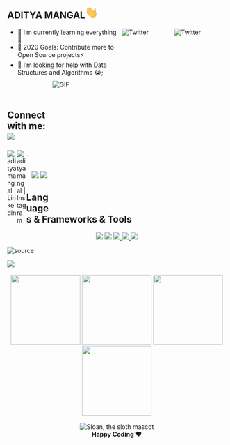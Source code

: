 
## ADITYA MANGAL<img src="https://raw.githubusercontent.com/ABSphreak/ABSphreak/master/gifs/Hi.gif" width="30px">
<a href="https://twitter.com/AdityaM44382015" target="_blank"><img src="https://cdn2.iconfinder.com/data/icons/social-media-2199/64/social_media_isometric_6-twitter-512.png" height="120px" width="120px" alt="Twitter" align="right"></a><a href="https://www.linkedin.com/in/aditya-mangal-b876041b4/" target="_blank"><img src="https://cdn2.iconfinder.com/data/icons/social-media-2199/64/social_media_isometric_14-linkedin-512.png" height="120px" width="120px" alt="Twitter" align="right"></a>

<img align="right" alt="GIF" src="https://i.imgur.com/OTKgDSt.gif" width="400" height="300" />





- 🌱 I’m currently learning everything 🤣 
- 🥅 2020 Goals: Contribute more to Open Source projects⚡
- 🤔 I’m looking for help with Data Structures and Algorithms 😭;
<br />
<br />

## Connect with me: <img src="https://gitee.com/skykeyjoker/PicCloud/raw/master/img/Mario_Hello_Big.gif" width="30px">
[<img align="left" alt="adityamangal | LinkedIn" width="22px" src="https://cdn.jsdelivr.net/npm/simple-icons@v3/icons/facebook.svg" />][facebook]
[<img align="left" alt="adityamangal | Instagram" width="22px" src="https://cdn.jsdelivr.net/npm/simple-icons@v3/icons/instagram.svg" />][instagram].
<p align="center">
<br>
  <img src="https://visitor-badge.laobi.icu/badge?page_id=adityamangal1.Pretty-Readme">
  <img src="https://img.shields.io/badge/Hacktoberfest-2020-blueviolet">
  
  
<h2>Languages & Frameworks & Tools</h2>

<p align="center">
  <code><img height="50" src="https://www.vectorlogo.zone/logos/ubuntu/ubuntu-ar21.svg"></code>
  <code><img height="50" src="https://www.vectorlogo.zone/logos/git-scm/git-scm-ar21.svg"></code>
  <a href="https://en.wikipedia.org/wiki/Python_(programming_language)">
  <code><img src="https://img.shields.io/badge/python%20-%2314354C.svg?&style=for-the-badge&logo=python&logoColor=white"/></code>
  </a>
  <a href="https://en.wikipedia.org/wiki/C_(programming_language)">
  <code><img src="https://img.shields.io/badge/c%20-%2300599C.svg?&style=for-the-badge&logo=c&logoColor=white"/></code>

  </a>
  <a href="https://github.com/yezz123">
  <code><img src="https://img.shields.io/badge/github%20-%23121011.svg?&style=for-the-badge&logo=github&logoColor=white"/></code>
  </a>
</p>


</p>


![source](https://user-images.githubusercontent.com/68494604/94645884-950ac780-030a-11eb-9c8f-40d9740fc6ad.gif)



<img src="https://github-readme-stats.vercel.app/api?username=adityamangal1&&show_icons=true&title_color=ffffff&icon_color=bb2acf&text_color=daf7dc&bg_color=ffba2c">



[facebook]: https://www.facebook.com/aditya.mangal2/
[instagram]: https://www.instagram.com/adityamangal/


<p align="center"> <img src="https://octodex.github.com/images/vinyltocat.png" height="160px" width="160px"> <img src="https://octodex.github.com/images/daftpunktocat-thomas.gif" height="160px" width="160px"> <img src="https://octodex.github.com/images/daftpunktocat-guy.gif" height="160px" width="160px"> <img src="https://octodex.github.com/images/Robotocat.png" height="160px" width="160px"></p>

<p align="center">
  <img alt="Sloan, the sloth mascot" width="250px" src="https://thepracticaldev.s3.amazonaws.com/uploads/user/profile_image/31047/af153cd6-9994-4a68-83f4-8ddf3e13f0bf.jpg">
  <br>
  <strong>Happy Coding</strong> ❤️
</p>
